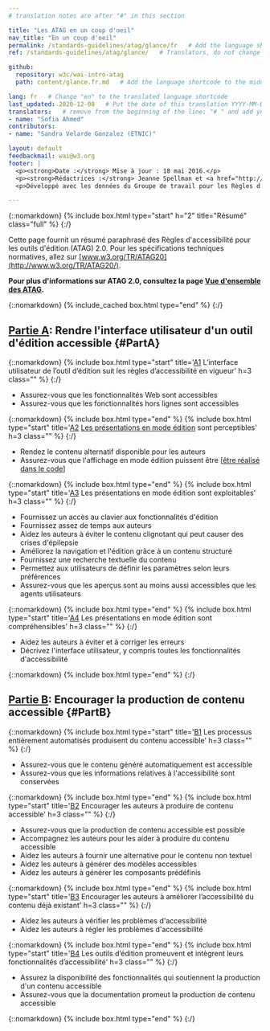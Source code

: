 ```yaml
---
# translation notes are after "#" in this section

title: "Les ATAG en un coup d'oeil"
nav_title: "En un coup d'oeil"
permalink: /standards-guidelines/atag/glance/fr   # Add the language shortcode to the end, with no slash at end, for example: /standards-guidelines/atag/glance/fr
ref: /standards-guidelines/atag/glance/   # Translators, do not change this

github:
  repository: w3c/wai-intro-atag
  path: content/glance.fr.md   # Add the language shortcode to the middle of the filename, for example: glance.fr.md

lang: fr   # Change "en" to the translated language shortcode
last_updated: 2020-12-08   # Put the date of this translation YYYY-MM-DD (with month in the middle)
translators:   # remove from the beginning of the line: "# " and add your name(s)
- name: "Sofia Ahmed"
contributors:
- name: "Sandra Velarde Gonzalez (ETNIC)"

layout: default
feedbackmail: wai@w3.org
footer: |
  <p><strong>Date :</strong> Mise à jour : 18 mai 2016.</p>
  <p><strong>Rédactrices :</strong> Jeanne Spellman et <a href="http://www.w3.org/People/shawn">Shawn Lawton Henry</a>.</p>
  <p>Développé avec les données du Groupe de travail pour les Règles d'accessibilité pour les outils d'édition (<a href="https://www.w3.org/WAI/AU/">AUWG</a>) et le Groupe de travail Éducaton et Promotion (<a href="http://www.w3.org/WAI/EO/">EOWG</a>).</p>

---
```



{::nomarkdown}
{% include box.html type="start" h="2" title="Résumé" class="full" %}
{:/}

Cette page fournit un résumé paraphrasé des Règles d'accessibilité pour les outils d'édition (ATAG) 2.0. Pour les spécifications techniques normatives, allez sur [www.w3.org/TR/ATAG20](http://www.w3.org/TR/ATAG20/).

**Pour plus d'informations sur ATAG 2.0, consultez la page [Vue d'ensemble des ATAG](http://www.w3.org/WAI/intro/atag.php).**

{::nomarkdown}
{% include_cached box.html type="end" %}
{:/}


## [Partie A](http://www.w3.org/TR/ATAG20/#part_a): Rendre l'interface utilisateur d'un outil d'édition accessible {#PartA}

{::nomarkdown}
{% include box.html type="start" title='<a href="http://www.w3.org/TR/ATAG20/#principle_a1">A1</a> L’interface utilisateur de l’outil d’édition suit les règles d’accessibilité en vigueur' h=3 class="" %}
{:/}

-   Assurez-vous que les fonctionnalités Web sont accessibles
-   Assurez-vous que les fonctionnalités hors lignes sont accessibles

{::nomarkdown}
{% include box.html type="end" %}
{% include box.html type="start" title='<a href="http://www.w3.org/TR/ATAG20/#principle_a2">A2</a> <a href="http://www.w3.org/TR/ATAG20/#def-Editing-View">Les présentations en mode édition</a> sont perceptibles' h=3 class="" %}
{:/}

-   Rendez le contenu alternatif disponible pour les auteurs
-   Assurez-vous que l'affichage en mode édition puissent être [[être réalisé dans le code](http://www.w3.org/TR/ATAG20/#def-Programmatically-Determined)]

{::nomarkdown}
{% include box.html type="end" %}
{% include box.html type="start" title='<a href="http://www.w3.org/TR/ATAG20/#principle_a3">A3</a> Les présentations en mode édition sont exploitables' h=3 class="" %}
{:/}

-   Fournissez un accès au clavier aux fonctionnalités d'édition
-   Fournissez assez de temps aux auteurs
-   Aidez les auteurs à éviter le contenu clignotant qui peut causer des crises d'épilepsie
-   Améliorez la navigation et l'édition grâce à un contenu structuré
-   Fournissez une recherche textuelle du contenu
-   Permettez aux utilisateurs de définir les paramètres selon leurs préférences
-   Assurez-vous que les aperçus sont au moins aussi accessibles que les agents utilisateurs

{::nomarkdown}
{% include box.html type="end" %}
{% include box.html type="start" title='<a href="http://www.w3.org/TR/ATAG20/#principle_a4">A4</a> Les présentations en mode édition sont compréhensibles' h=3 class="" %}
{:/}

-   Aidez les auteurs à éviter et à corriger les erreurs
-   Décrivez l'interface utilisateur, y compris toutes les fonctionnalités d'accessibilité

{::nomarkdown}
{% include box.html type="end" %}
{:/}

## [Partie B](http://www.w3.org/TR/ATAG20/#part_b): Encourager la production de contenu accessible {#PartB}

{::nomarkdown}
{% include box.html type="start" title='<a href="http://www.w3.org/TR/ATAG20/#principle_b1">B1</a> Les processus entièrement automatisés produisent du contenu accessible' h=3 class="" %}
{:/}

-   Assurez-vous que le contenu généré automatiquement est accessible
-   Assurez-vous que les informations relatives à l'accessibilité sont conservées

{::nomarkdown}
{% include box.html type="end" %}
{% include box.html type="start" title='<a href="http://www.w3.org/TR/ATAG20/#principle_b2">B2</a> Encourager les auteurs à produire de contenu accessible' h=3 class="" %}
{:/}

-   Assurez-vous que la production de contenu accessible est possible
-   Accompagnez les auteurs pour les aider à produire du contenu accessible
-   Aidez les auteurs à fournir une alternative pour le contenu non textuel
-   Aidez les auteurs à générer des modèles accessibles
-   Aidez les auteurs à générer les composants prédéfinis

{::nomarkdown}
{% include box.html type="end" %}
{% include box.html type="start" title='<a href="http://www.w3.org/TR/ATAG20/#principle_b3">B3</a> Encourager les auteurs à améliorer l’accessibilité du contenu déjà existant' h=3 class="" %}
{:/}

-   Aidez les auteurs à vérifier les problèmes d'accessibilité
-   Aidez les auteurs à régler les problèmes d'accessibilité

{::nomarkdown}
{% include box.html type="end" %}
{% include box.html type="start" title='<a href="http://www.w3.org/TR/ATAG20/#principle_b4">B4</a> Les outils d’édition promeuvent et intègrent leurs fonctionnalités d’accessibilité' h=3 class="" %}
{:/}

-   Assurez la disponibilité des fonctionnalités qui soutiennent la production d'un contenu accessible
-   Assurez-vous que la documentation promeut la production de contenu accessible

{::nomarkdown}
{% include box.html type="end" %}
{:/}
